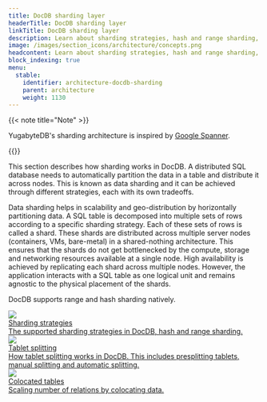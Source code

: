 ```yaml
---
title: DocDB sharding layer
headerTitle: DocDB sharding layer
linkTitle: DocDB sharding layer
description: Learn about sharding strategies, hash and range sharding, colocated tables, and table splitting.
image: /images/section_icons/architecture/concepts.png
headcontent: Learn about sharding strategies, hash and range sharding, colocated tables, and table splitting.
block_indexing: true
menu:
  stable:
    identifier: architecture-docdb-sharding
    parent: architecture
    weight: 1130
---
```


{{< note title="Note" >}}

YugabyteDB's sharding architecture is inspired by <a href="https://research.google.com/archive/spanner-osdi2012.pdf">Google Spanner</a>.

{{</note >}}

This section describes how sharding works in DocDB. A distributed SQL database needs to automatically partition the data in a table and distribute it across nodes. This is known as data sharding and it can be achieved through different strategies, each with its own tradeoffs.

Data sharding helps in scalability and geo-distribution by horizontally partitioning data. A SQL table is decomposed into multiple sets of rows according to a specific sharding strategy. Each of these sets of rows is called a shard. These shards are distributed across multiple server nodes (containers, VMs, bare-metal) in a shared-nothing architecture. This ensures that the shards do not get bottlenecked by the compute, storage and networking resources available at a single node. High availability is achieved by replicating each shard across multiple nodes. However, the application interacts with a SQL table as one logical unit and remains agnostic to the physical placement of the shards.

DocDB supports range and hash sharding natively.


<div class="row">
  <div class="col-12 col-md-6 col-lg-12 col-xl-6">
    <a class="section-link icon-offset" href="sharding/">
      <div class="head">
        <img class="icon" src="/images/section_icons/architecture/concepts/sharding.png" aria-hidden="true" />
        <div class="title">Sharding strategies</div>
      </div>
      <div class="body">
        The supported sharding strategies in DocDB, hash and range sharding.
      </div>
    </a>
  </div>

  <div class="col-12 col-md-6 col-lg-12 col-xl-6">
    <a class="section-link icon-offset" href="tablet-splitting/">
      <div class="head">
        <img class="icon" src="/images/section_icons/architecture/concepts/replication.png" aria-hidden="true" />
        <div class="title">Tablet splitting</div>
      </div>
      <div class="body">
        How tablet splitting works in DocDB. This includes presplitting tablets, manual splitting and automatic splitting.
      </div>
    </a>
  </div>

  <div class="col-12 col-md-6 col-lg-12 col-xl-6">
    <a class="section-link icon-offset" href="colocated-tables/">
      <div class="head">
        <img class="icon" src="/images/section_icons/explore/linear_scalability.png" aria-hidden="true" />
        <div class="title">Colocated tables</div>
      </div>
      <div class="body">
        Scaling number of relations by colocating data.
      </div>
    </a>
  </div

</div>